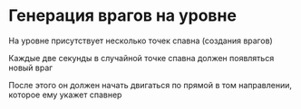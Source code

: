 # Генерация врагов на уровне

На уровне присутствует несколько точек спавна (создания врагов)

Каждые две секунды в случайной точке спавна должен появляться новый враг
 
После этого он должен начать двигаться по прямой в том направлении, которое ему укажет спавнер
